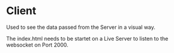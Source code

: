 # Client

Used to see the data passed from the Server in a visual way.

The index.html needs to be startet on a Live Server to listen to the websocket on Port 2000.